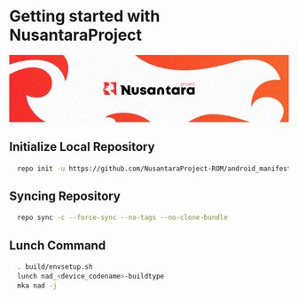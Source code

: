 Getting started with NusantaraProject
====================

![NusantaraProject](https://github.com/NusantaraProject-ROM/Nusantara/blob/master/goodies/banner.png?raw=true)

Initialize Local Repository
-------------
```bash
  repo init -u https://github.com/NusantaraProject-ROM/android_manifest -b 10
```

Syncing Repository
-------------
```bash
  repo sync -c --force-sync --no-tags --no-clone-bundle
```

Lunch Command
-------------
```bash
  . build/envsetup.sh
  lunch nad_<device_codename>-buildtype
  mka nad -j
```
